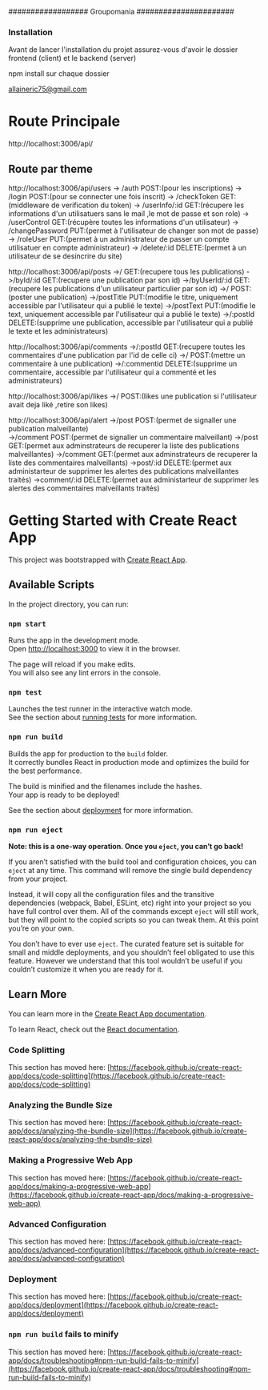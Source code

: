 ################## Groupomania ######################

### Installation ###

Avant de lancer l'installation du projet assurez-vous d'avoir le dossier frontend (client) et le backend (server)

npm install sur chaque dossier


allaineric75@gmail.com

# Route Principale #####

http://localhost:3006/api/

## Route par theme #####

http://localhost:3006/api/users     -> /auth POST:(pour les inscriptions)
                                    -> /login POST:(pour se connecter une fois inscrit)
                                    -> /checkToken GET:(middleware de verification du token)
                                    -> /userInfo/:id GET:(récupere les informations d'un utilisatuers sans le mail ,le mot de passe et son role)
                                    -> /userControl GET:(récupère toutes les informations d'un utilisateur)
                                    -> /changePassword PUT:(permet à l'utilisateur de changer son mot de passe)
                                    -> /roleUser PUT:(permet à un administrateur de passer un compte utilisatuer en compte administrateur)
                                    -> /delete/:id DELETE:(permet à un utilisateur de se desincrire du site)


http://localhost:3006/api/posts     ->/ GET:(recupere tous les publications)
                                    ->/byId/:id GET:(recupere une publication par son id)
                                    ->/byUserId/:id GET:(recupere les publications d'un utilisateur particulier par son id)
                                    ->/ POST:(poster une publication)
                                    ->/postTitle PUT:(modifie le titre, uniquement accessible par l'utilisateur qui a publié le texte)
                                    ->/postText PUT:(modifie le text, uniquement accessible par l'utilisateur qui a publié le texte)
                                    ->/:postId DELETE:(supprime une publication, accessible par l'utilisateur qui a publié le texte et les administrateurs)


http://localhost:3006/api/comments  ->/:postId GET:(recupere toutes les commentaires d'une publication par l'id de celle ci)
                                    ->/ POST:(mettre un commentaire à une publication)
                                    ->/:commentid DELETE:(supprime un commentaire, accessible par l'utilisateur qui a commenté et les administrateurs)


http://localhost:3006/api/likes     ->/ POST:(likes une publication si l'utilisateur avait deja liké ,retire son likes)


http://localhost:3006/api/alert     ->/post POST:(permet de signaller une publication malveillante)     
                                    ->/comment POST:(permet de signaller un commentaire malveillant)
                                    ->/post GET:(permet aux adminstrateurs de recuperer la liste des publications malveillantes)
                                    ->/comment GET:(permet aux adminstrateurs de recuperer la liste des commentaires malveillants)
                                    ->post/:id DELETE:(permet aux administarteur de supprimer les alertes des publications malveillantes traités)
                                    ->comment/:id DELETE:(permet aux administarteur de supprimer les alertes des commentaires malveillants traités)


# Getting Started with Create React App

This project was bootstrapped with [Create React App](https://github.com/facebook/create-react-app).

## Available Scripts

In the project directory, you can run:

### `npm start`

Runs the app in the development mode.\
Open [http://localhost:3000](http://localhost:3000) to view it in the browser.

The page will reload if you make edits.\
You will also see any lint errors in the console.

### `npm test`

Launches the test runner in the interactive watch mode.\
See the section about [running tests](https://facebook.github.io/create-react-app/docs/running-tests) for more information.

### `npm run build`

Builds the app for production to the `build` folder.\
It correctly bundles React in production mode and optimizes the build for the best performance.

The build is minified and the filenames include the hashes.\
Your app is ready to be deployed!

See the section about [deployment](https://facebook.github.io/create-react-app/docs/deployment) for more information.

### `npm run eject`

**Note: this is a one-way operation. Once you `eject`, you can’t go back!**

If you aren’t satisfied with the build tool and configuration choices, you can `eject` at any time. This command will remove the single build dependency from your project.

Instead, it will copy all the configuration files and the transitive dependencies (webpack, Babel, ESLint, etc) right into your project so you have full control over them. All of the commands except `eject` will still work, but they will point to the copied scripts so you can tweak them. At this point you’re on your own.

You don’t have to ever use `eject`. The curated feature set is suitable for small and middle deployments, and you shouldn’t feel obligated to use this feature. However we understand that this tool wouldn’t be useful if you couldn’t customize it when you are ready for it.

## Learn More

You can learn more in the [Create React App documentation](https://facebook.github.io/create-react-app/docs/getting-started).

To learn React, check out the [React documentation](https://reactjs.org/).

### Code Splitting

This section has moved here: [https://facebook.github.io/create-react-app/docs/code-splitting](https://facebook.github.io/create-react-app/docs/code-splitting)

### Analyzing the Bundle Size

This section has moved here: [https://facebook.github.io/create-react-app/docs/analyzing-the-bundle-size](https://facebook.github.io/create-react-app/docs/analyzing-the-bundle-size)

### Making a Progressive Web App

This section has moved here: [https://facebook.github.io/create-react-app/docs/making-a-progressive-web-app](https://facebook.github.io/create-react-app/docs/making-a-progressive-web-app)

### Advanced Configuration

This section has moved here: [https://facebook.github.io/create-react-app/docs/advanced-configuration](https://facebook.github.io/create-react-app/docs/advanced-configuration)

### Deployment

This section has moved here: [https://facebook.github.io/create-react-app/docs/deployment](https://facebook.github.io/create-react-app/docs/deployment)

### `npm run build` fails to minify

This section has moved here: [https://facebook.github.io/create-react-app/docs/troubleshooting#npm-run-build-fails-to-minify](https://facebook.github.io/create-react-app/docs/troubleshooting#npm-run-build-fails-to-minify)
